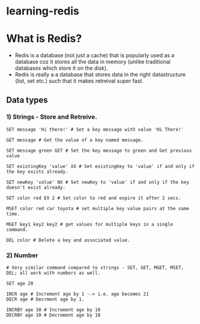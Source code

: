 # learning-redis

# What is Redis?

- Redis is a database (not just a cache) that is popularly used as a database coz it stores all the data in memory (unlike traditional databases which store it on the disk).
- Redis is really a a database that stores data in the right datastructure (list, set etc.) such that it makes retreival super fast.

## Data types

### 1) Strings - Store and Retreive.

```redis
SET message 'Hi there!' # Set a key message with value 'Hi There!'

GET message # Get the value of a key named message.

SET message green GET # Set the key message to green and Get previous value

SET existingKey 'value' XX # Set existingKey to 'value' if and only if the key exists already.

SET newKey 'value' NX # Set newKey to 'value' if and only if the key doesn't exist already.

SET color red EX 2 # Set color to red and expire it after 2 secs.

MSET color red car toyota # set multiple key value pairs at the same time.

MGET key1 key2 key2 # get values for multiple keys in a single command.

DEL color # Delete a key and associated value.
```

### 2) Number

```redis
# Very similar command compared to strings - SET, GET, MGET, MSET, DEL; all work with numbers as well.

SET age 20

INCR age # Increment age by 1 --> i.e. age becomes 21
DECR age # Decrment age by 1.

INCRBY age 10 # Increment age by 10
DECRBY age 10 # Decrement age by 10
```
